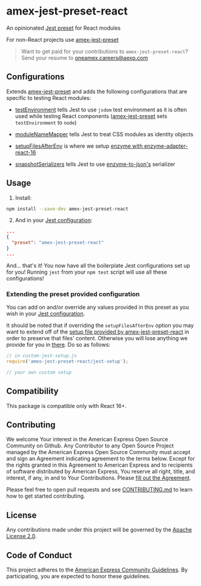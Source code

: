 # amex-jest-preset-react

An opinionated [Jest preset](http://facebook.github.io/jest/docs/en/configuration.html#preset-string) for React modules

For non-React projects use [amex-jest-preset](https://github.com/americanexpress/amex-jest-preset)

> Want to get paid for your contributions to `amex-jest-preset-react`?
> Send your resume to oneamex.careers@aexp.com

## Configurations

Extends [amex-jest-preset](https://github.com/americanexpress/amex-jest-preset) and adds the following configurations that are specific to testing React modules:

- [testEnvironment](https://jestjs.io/docs/en/configuration.html#testenvironment-string) tells Jest to use `jsdom` test environment as it is often used while testing React components ([amex-jest-preset](https://github.com/americanexpress/amex-jest-preset) sets `testEnvironment` to `node`)

- [moduleNameMapper](http://facebook.github.io/jest/docs/en/configuration.html#modulenamemapper-object-string-string) tells Jest to treat CSS modules as identity objects

- [setupFilesAfterEnv](http://facebook.github.io/jest/docs/en/configuration.html#setuptestframeworkscriptfile-string) is where we setup [enzyme with enzyme-adapter-react-16](http://airbnb.io/enzyme/docs/installation/react-16.html)

- [snapshotSerializers](http://facebook.github.io/jest/docs/en/configuration.html#snapshotserializers-array-string) tells Jest to use [enzyme-to-json's](https://github.com/adriantoine/enzyme-to-json) serializer

## Usage

1. Install:
```bash
npm install --save-dev amex-jest-preset-react
```
2. And in your [Jest configuration][]:
```json
...
{
  "preset": "amex-jest-preset-react"
}
...
```
And... that's it! You now have all the boilerplate Jest configurations set up for you! Running `jest` from your `npm test` script will use all these configurations!

### Extending the preset provided configuration

You can add on and/or override any values provided in this preset as you wish in your [Jest configuration][].

It should be noted that if overriding the `setupFilesAfterEnv` option you may want to extend off of the [setup file provided by amex-jest-preset-react](./jest-setup.js) in order to preserve that files' content. Otherwise you will lose anything we provide for you in [there](./jest-setup.js). Do so as follows:

```javascript
// in custom-jest-setup.js
require('amex-jest-preset-react/jest-setup');

// your own custom setup
```

## Compatibility

This package is compatible only with React 16+.

## Contributing
We welcome Your interest in the American Express Open Source Community on Github.
Any Contributor to any Open Source Project managed by the American Express Open
Source Community must accept and sign an Agreement indicating agreement to the
terms below. Except for the rights granted in this Agreement to American Express
and to recipients of software distributed by American Express, You reserve all
right, title, and interest, if any, in and to Your Contributions. Please [fill
out the Agreement](https://cla-assistant.io/americanexpress/).

Please feel free to open pull requests and see [CONTRIBUTING.md](./CONTRIBUTING.md) to learn how to get started contributing.

## License
Any contributions made under this project will be governed by the [Apache License
2.0](./LICENSE.txt).

## Code of Conduct
This project adheres to the [American Express Community Guidelines](./CODE_OF_CONDUCT.md).
By participating, you are expected to honor these guidelines.

[Jest configuration]: http://facebook.github.io/jest/docs/en/configuration.html
